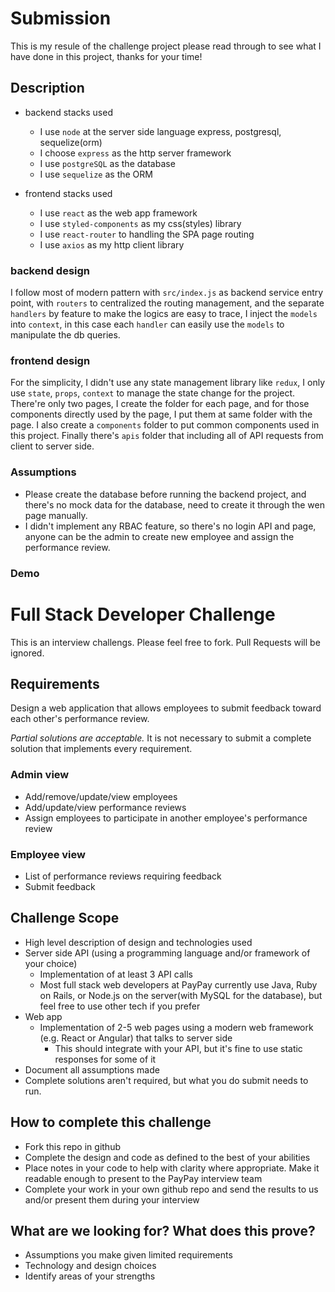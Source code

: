 # Submission

This is my resule of the challenge project please read through to see what I have done in this project, thanks for your time!

## Description

- backend stacks used

  - I use `node` at the server side language express, postgresql, sequelize(orm)
  - I choose `express` as the http server framework
  - I use `postgreSQL` as the database
  - I use `sequelize` as the ORM

- frontend stacks used
  - I use `react` as the web app framework
  - I use `styled-components` as my css(styles) library
  - I use `react-router` to handling the SPA page routing
  - I use `axios` as my http client library

### backend design

I follow most of modern pattern with `src/index.js` as backend service entry point, with `routers` to centralized the routing management, and the separate `handlers` by feature to make the logics are easy to trace, I inject the `models` into `context`, in this case each `handler` can easily use the `models` to manipulate the db queries.

### frontend design

For the simplicity, I didn't use any state management library like `redux`, I only use `state`, `props`, `context` to manage the state change for the project. There're only two pages, I create the folder for each page, and for those components directly used by the page, I put them at same folder with the page. I also create a `components` folder to put common components used in this project. Finally there's `apis` folder that including all of API requests from client to server side.

### Assumptions

- Please create the database before running the backend project, and there's no mock data for the database, need to create it through the wen page manually.
- I didn't implement any RBAC feature, so there's no login API and page, anyone can be the admin to create new employee and assign the performance review.

### Demo

# Full Stack Developer Challenge

This is an interview challengs. Please feel free to fork. Pull Requests will be ignored.

## Requirements

Design a web application that allows employees to submit feedback toward each other's performance review.

_Partial solutions are acceptable._ It is not necessary to submit a complete solution that implements every requirement.

### Admin view

- Add/remove/update/view employees
- Add/update/view performance reviews
- Assign employees to participate in another employee's performance review

### Employee view

- List of performance reviews requiring feedback
- Submit feedback

## Challenge Scope

- High level description of design and technologies used
- Server side API (using a programming language and/or framework of your choice)
  - Implementation of at least 3 API calls
  - Most full stack web developers at PayPay currently use Java, Ruby on Rails, or Node.js on the server(with MySQL for the database), but feel free to use other tech if you prefer
- Web app
  - Implementation of 2-5 web pages using a modern web framework (e.g. React or Angular) that talks to server side
    - This should integrate with your API, but it's fine to use static responses for some of it
- Document all assumptions made
- Complete solutions aren't required, but what you do submit needs to run.

## How to complete this challenge

- Fork this repo in github
- Complete the design and code as defined to the best of your abilities
- Place notes in your code to help with clarity where appropriate. Make it readable enough to present to the PayPay interview team
- Complete your work in your own github repo and send the results to us and/or present them during your interview

## What are we looking for? What does this prove?

- Assumptions you make given limited requirements
- Technology and design choices
- Identify areas of your strengths
